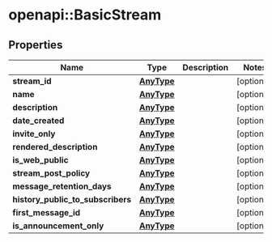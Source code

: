 # openapi::BasicStream


## Properties
Name | Type | Description | Notes
------------ | ------------- | ------------- | -------------
**stream_id** | [**AnyType**](.md) |  | [optional] 
**name** | [**AnyType**](.md) |  | [optional] 
**description** | [**AnyType**](.md) |  | [optional] 
**date_created** | [**AnyType**](.md) |  | [optional] 
**invite_only** | [**AnyType**](.md) |  | [optional] 
**rendered_description** | [**AnyType**](.md) |  | [optional] 
**is_web_public** | [**AnyType**](.md) |  | [optional] 
**stream_post_policy** | [**AnyType**](.md) |  | [optional] 
**message_retention_days** | [**AnyType**](.md) |  | [optional] 
**history_public_to_subscribers** | [**AnyType**](.md) |  | [optional] 
**first_message_id** | [**AnyType**](.md) |  | [optional] 
**is_announcement_only** | [**AnyType**](.md) |  | [optional] 


